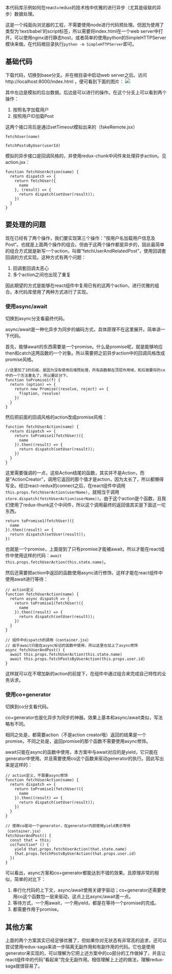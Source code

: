 本代码库示例如何在react+redux的技术栈中优雅的进行异步（尤其是级联的异步）数据处理。

这是一个纯面向浏览器的工程，不需要使用node进行代码预处理。但因为使用了类型为'text/babel'的script标签，所以需要将index.html在一个web server中打开。可以使用nginx进行静态host，或者简单的使用python的SimpleHTTPServer模块来做。在代码根目录执行`python -m SimpleHTTPServer`即可。

## 基础代码

下载代码，切换到base分支。并在根目录中启动web server之后。访问http://localhost:8000/index.html ，便可看到下面的图片：
![](https://img.alicdn.com/tfs/TB1soqqVAvoK1RjSZFDXXXY3pXa-2782-1178.png)

其中左边是模拟的后台数据。后边是可以进行的操作。在这个分支上可以看到两个操作：
1. 按照名字加载用户
2. 按照用户ID加载Post


这两个接口背后是通过setTimeout模拟出来的（fakeRemote.jsx）

```
fetchUser(name)

fetchPostsByUser(userId)
```

模拟的异步接口是回调风格的，并使用redux-chunk中间件来处理异步action。见action.jsx：
```
function fetchUserAction(name) {
  return dispatch => {
    return fetchUser({
      name
    }, (result) => {
      return dispatch(setUser(result));
    })
  }
}
```

## 要处理的问题
现在已经有了两个操作，我们要实现第三个操作：”按用户名加载用户信息及Post“。也就是上面两个操作的组合。但由于这两个操作都是异步的，因此最简单的组合方式就是新写一个action，叫做“fetchUserAndRelatedPost”，使用回调套回调的方式实现。这种方式有两个问题：
1. 回调套回调太恶心
2. 多个action之间也出现了重复

因此期望的方式是能够在react组件中复用已有的这两个action，进行优雅的组合。本代码库使用了两种方式进行了实现。

### 使用async/await
切换到async分支看最终代码。

async/await是一种化异步为同步的编码方式，具体原理不在这里展开。简单讲一下代码。

首先，能够await的东西需要是一个promise。什么是promise呢，就是能够响应then和catch这两函数的一个对象。所以需要把之前异步action中的回调风格改成promise风格。

```
//这里加了1的后缀，是因为没有使用后端预处理，所有函数都在顶层作用域，和后面要将的co中的一个方法重名了，所以要区分下。
function toPromise1(f) {
  return (option) => {
    return new Promise((resolve, reject) => {
      f(option, resolve)
    })
  }
}
```
然后把前面的回调风格的action改成promise风格：

```
function fetchUserAction(name) {
  return dispatch => {
    return toPromise1(fetchUser)({
      name
    }).then((result) => {
      return dispatch(setUser(result));
    })
  }
}
```

这里需要强调的一点，这些Action结尾的函数，其实并不是Action，而是“ActionCreator”，调用它返回的那个值才是action，因为太长了，所以都懒得写全。经过react-redux的connect之后，在react组件中调用`this.props.fetchUserAction(userName)`，就相当于调用`store.dispatch(fetchUserAction(userName))`。由于这个action是个函数，且我们使用了redux-thunk这个中间件，所以这个调用最终的返回值其实是下面这一坨东西。

```
return toPromise1(fetchUser)({
  name
}).then((result) => {
  return dispatch(setUser(result));
})
```

也就是一个promise，上面提到了只有promise才能被await，所以才能在react组件中使用这样的代码：`await this.props.fetchUserAction(this.state.name)`。

然后还需要把action中返回的函数使用async进行修饰，这样才能在react组件中使用await进行等待：

```
// action定义
function fetchUserAction(name) {
  return async dispatch => {
    return toPromise1(fetchUser)({
      name
    }).then((result) => {
      return dispatch(setUser(result));
    })
  }
}

// 组件中dispatch的调用（container.jsx）
// 由于await只能在async标记的函数中使用，所以这里也加上了async修饰
async fetchUserAndPost() {
  await this.props.fetchUserAction(this.state.name)
  await this.props.fetchPostsByUserAction(this.props.user.id)
}
```

这样就可以在不增加新的action的前提下，在组件中通过组合来完成自己特性的业务诉求。


### 使用co+generator
切换到co分支看代码。

co+generator也是化异步为同步的神器。效果上基本和async/await类似，写法略有不同。

相同之处是，都需要action（不是action creator哦）返回的结果是一个promise。不同之处是，返回promise的那个函数不需要使用async修饰。

await只能在async的函数中使用，本方案中与await对应的是yield，它只能在generator中使用。并且需要使用co这个函数来驱动generator的执行。因此写出来是这样的：

```
// action定义，不需要async修饰
function fetchUserAction(name) {
  return dispatch => {
    return toPromise1(fetchUser)({
      name
    }).then((result) => {
      return dispatch(setUser(result));
    })
  }
}

// 使用co驱动一个generator，在generator内部使用yield表示等待（container.jsx）
fetchUserAndPost() {
  const that = this;
  co(function* () {
    yield that.props.fetchUserAction(that.state.name)
    that.props.fetchPostsByUserAction(that.props.user.id)
  })
}
```

可以看出，async方案和co+generator都能达到不错的效果。且原理非常的相似，简单的对比下：
1. 串行化代码的上下文，async/await使用关键字驱动；co+generator还需要使用co这个函数包一层来驱动，这点上比async/await差一点。
2. 等待方式，一个用await，一个用yield，都是在等待一个promise的完成。
3. 都需要作用于promise。


## 其他方案
上面的两个方案其实已经足够优雅了，但如果你对无状态有非常高的追求，还可以尝试使用redux-saga来进一步隔离无副作用和有副作用的代码。它也是使用generator来实现的，可以理解为它把上述方案中的co部分的工作做掉了，并且让react组件中的代码“看起来”完全无副作用。相信理解上上述的做法，理解redux-saga就很容易了。
